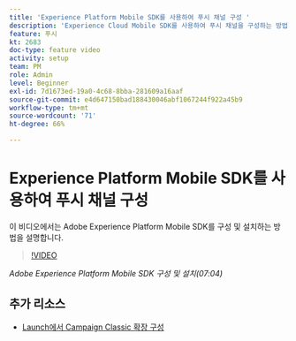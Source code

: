 ```yaml
---
title: 'Experience Platform Mobile SDK를 사용하여 푸시 채널 구성 '
description: 'Experience Cloud Mobile SDK를 사용하여 푸시 채널을 구성하는 방법을 알아봅니다. '
feature: 푸시
kt: 2683
doc-type: feature video
activity: setup
team: PM
role: Admin
level: Beginner
exl-id: 7d1673ed-19a0-4c68-8bba-281609a16aaf
source-git-commit: e4d647150bad188430046abf1067244f922a45b9
workflow-type: tm+mt
source-wordcount: '71'
ht-degree: 66%

---
```


# Experience Platform Mobile SDK를 사용하여 푸시 채널 구성

이 비디오에서는 Adobe Experience Platform Mobile SDK를 구성 및 설치하는 방법을 설명합니다.

>[!VIDEO](https://video.tv.adobe.com/v/27699?quality=12)

*Adobe Experience Platform Mobile SDK 구성 및 설치(07:04)*

## 추가 리소스

* [Launch에서 Campaign Classic 확장 구성](https://aep-sdks.gitbook.io/docs/using-mobile-extensions/adobe-campaignclassic)
